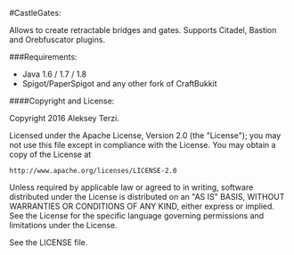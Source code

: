 #CastleGates:

Allows to create retractable bridges and gates.
Supports Citadel, Bastion and Orebfuscator plugins.

###Requirements:
- Java 1.6 / 1.7 / 1.8
- Spigot/PaperSpigot and any other fork of CraftBukkit

####Copyright and  License:

Copyright 2016 Aleksey Terzi.

Licensed under the Apache License, Version 2.0 (the "License");
you may not use this file except in compliance with the License.
You may obtain a copy of the License at

    http://www.apache.org/licenses/LICENSE-2.0

Unless required by applicable law or agreed to in writing, software
distributed under the License is distributed on an "AS IS" BASIS,
WITHOUT WARRANTIES OR CONDITIONS OF ANY KIND, either express or implied.
See the License for the specific language governing permissions and
limitations under the License.

See the LICENSE file.